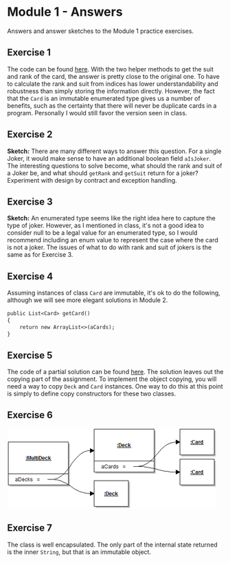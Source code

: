 # Module 1 - Answers

Answers and answer sketches to the Module 1 practice exercises.

## Exercise 1

The code can be found [here](EnumeratedCard.java). With the two helper methods to get the suit and rank of the card, the answer is pretty close to the original one. To have to calculate the rank and suit from indices has lower understandability and robustness than simply storing the information directly. However, the fact that the `Card` is an immutable enumerated type gives us a number of benefits, such as the certainty that there will never be duplicate cards in a program. Personally I would still favor the version seen in class.



## Exercise 2

**Sketch:** There are many different ways to answer this question. For a single Joker, it would make sense to have an additional boolean field `aIsJoker`. The interesting questions to solve become, what should the rank and suit of a Joker be, and what should `getRank` and `getSuit` return for a joker? Experiment with design by contract and exception handling.

## Exercise 3

**Sketch:** An enumerated type seems like the right idea here to capture the type of joker. However, as I mentioned in class, it's not a good idea to consider null to be a legal value for an enumerated type, so I would recommend including an enum value to represent the case where the card is not a joker. The issues of what to do with rank and suit of jokers is the same as for Exercise 3.

## Exercise 4

Assuming instances of class `Card` are immutable, it's ok to do the following, although we will see more elegant solutions in Module 2.

```
public List<Card> getCard()
{
	return new ArrayList<>(aCards);
}
```

## Exercise 5

The code of a partial solution can be found [here](EnumeratedCard.java). The solution leaves out the copying part of the assignment. To implement the object copying, you will need a way to copy `Deck` and `Card` instances. One way to do this at this point is simply to define copy constructors for these two classes.

## Exercise 6

![Answer to exercise 7](m01-a-multideck.png)

## Exercise 7

The class is well encapsulated. The only part of the internal state returned is the inner `String`, but that is an immutable object.

